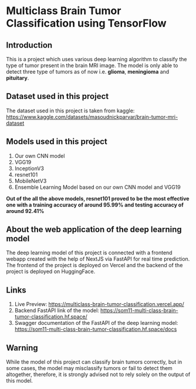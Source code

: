 # Multiclass Brain Tumor Classification using TensorFlow

## Introduction
This is a project which uses various deep learning algorithm to classify the type of tumor present in the brain MRI image. The model is only able to detect three type of tumors as of now i.e. **glioma**, **meningioma** and **pituitary**.

## Dataset used in this project

The dataset used in this project is taken from kaggle: https://www.kaggle.com/datasets/masoudnickparvar/brain-tumor-mri-dataset

## Models used in this project

1) Our own CNN model
2) VGG19
3) InceptionV3
4) resnet101
5) MobileNetV3
6) Ensemble Learning Model based on our own CNN model and VGG19

**Out of the all the above models, resnet101 proved to be the most effective one with a training accuracy of around 95.99% and testing accuracy of around 92.41%**

## About the web application of the deep learning model

The deep learning model of this project is connected with a frontend webapp created with the help of NextJS via FastAPI for real time prediction. The frontend of the project is deployed on Vercel and the backend of the project is deployed on HuggingFace.

## Links

1) Live Preview: https://multiclass-brain-tumor-classification.vercel.app/
2) Backend FastAPI link of the model: https://som11-multi-class-brain-tumor-classification.hf.space/
3) Swagger documentation of the FastAPI of the deep learning model: https://som11-multi-class-brain-tumor-classification.hf.space/docs

## Warning
While the model of this project can classify brain tumors correctly, but in some cases, the model may misclassify tumors or fail to detect them altogether, therefore, it is strongly advised not to rely solely on the output of this model.
